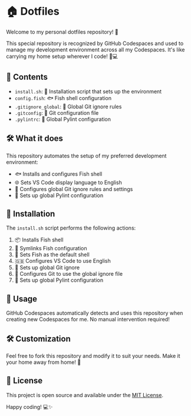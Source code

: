 # 🏠 Dotfiles

Welcome to my personal dotfiles repository! 🎉

This special repository is recognized by GitHub Codespaces and used to manage my development environment across all my Codespaces. It's like carrying my home setup wherever I code! 🧳💻

## 📂 Contents

- `install.sh`: 🚀 Installation script that sets up the environment
- `config.fish`: 🐟 Fish shell configuration
- `.gitignore_global`: 🙈 Global Git ignore rules
- `.gitconfig`: 🔧 Git configuration file
- `.pylintrc`: 🐍 Global Pylint configuration

## 🛠 What it does

This repository automates the setup of my preferred development environment:

- 🐟 Installs and configures Fish shell
- 🌐 Sets VS Code display language to English
- 🔧 Configures global Git ignore rules and settings
- 🐍 Sets up global Pylint configuration

## 🔄 Installation

The `install.sh` script performs the following actions:

1. 📦 Installs Fish shell
2. 🔗 Symlinks Fish configuration
3. 🐚 Sets Fish as the default shell
4. 🇬🇧 Configures VS Code to use English
5. 📄 Sets up global Git ignore
6. 🔧 Configures Git to use the global ignore file
7. 🐍 Sets up global Pylint configuration

## 🚀 Usage

GitHub Codespaces automatically detects and uses this repository when creating new Codespaces for me. No manual intervention required! 

## 🛠 Customization

Feel free to fork this repository and modify it to suit your needs. Make it your home away from home! 🏡

## 📝 License

This project is open source and available under the [MIT License](LICENSE).

Happy coding! 💻✨
